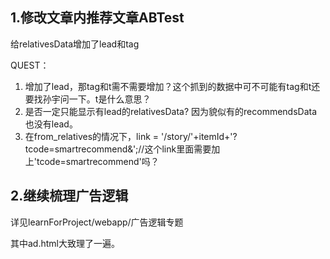 ## 1.修改文章内推荐文章ABTest
给relativesData增加了lead和tag

QUEST：

1. 增加了lead，那tag和t需不需要增加？这个抓到的数据中可不可能有tag和t还要找孙宇问一下。t是什么意思？
2. 是否一定只能显示有lead的relativesData? 因为貌似有的recommendsData也没有lead。
3.  在from_relatives的情况下，link = '/story/'+itemId+'?tcode=smartrecommend&';//这个link里面需要加上'tcode=smartrecommend'吗？

## 2.继续梳理广告逻辑
详见learnForProject/webapp/广告逻辑专题

其中ad.html大致理了一遍。

